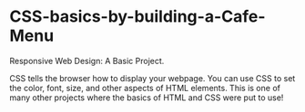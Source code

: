 # CSS-basics-by-building-a-Cafe-Menu
Responsive Web Design: A Basic Project.

CSS tells the browser how to display your webpage. You can use CSS to set the color, font, size, and other aspects of HTML elements.
This is one of many other projects where the basics of HTML and CSS were put to use!
